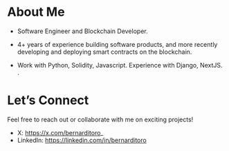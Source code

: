 # About Me

- Software Engineer and Blockchain Developer.
  
- 4+ years of experience building software products, and more recently developing and deploying smart contracts on the blockchain. 
  
- Work with Python, Solidity, Javascript. Experience with Django, NextJS. .


# Let’s Connect

Feel free to reach out or collaborate with me on exciting projects!

- X: https://x.com/bernarditoro_
- LinkedIn: https://linkedin.com/in/bernarditoro
